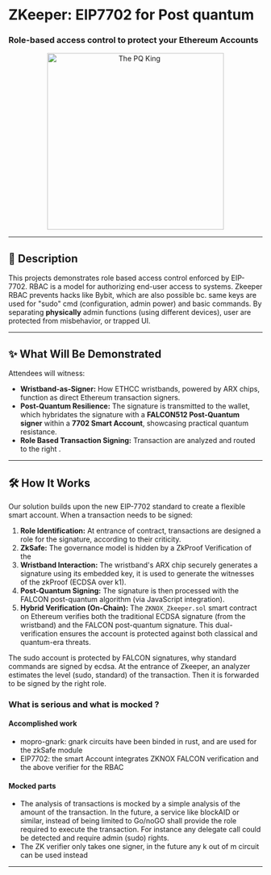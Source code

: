# ZKeeper: EIP7702 for Post quantum 


### Role-based access control to protect your Ethereum Accounts 

<p align="center">
  <img src="https://github.com/user-attachments/assets/fb63c8fc-f103-438d-b609-038cb448638f" alt="The PQ King" width="350"/>
</p>
<p align="center">
  
</p>

-----

## 🚀 Description

This projects demonstrates role based access control enforced by EIP-7702.
RBAC is a model for authorizing end-user access to systems. Zkeeper RBAC prevents hacks like Bybit, which are also possible bc. same keys are used for "sudo"  cmd (configuration, admin power) and basic commands.
By separating **physically** admin functions (using different devices), user are protected from misbehavior, or trapped UI.


-----

## ✨ What Will Be Demonstrated

Attendees will witness:

  * **Wristband-as-Signer:** How ETHCC wristbands, powered by ARX chips, function as direct Ethereum transaction signers.
  * **Post-Quantum Resilience:** The signature is transmitted to the wallet, which hybridates the signature with a **FALCON512 Post-Quantum signer** within a **7702 Smart Account**, showcasing practical quantum resistance.
  * **Role Based Transaction Signing:** Transaction are analyzed and routed to the right .

-----

## 🛠️ How It Works

Our solution builds upon the new EIP-7702 standard to create a flexible smart account. When a transaction needs to be signed:

1.  **Role Identification:**  At entrance of contract, transactions are designed a role for the signature, according to their criticity.
2.  **ZkSafe:** The governance model is hidden by a ZkProof Verification of the 
3.  **Wristband Interaction:** The wristband's ARX chip securely generates a signature using its embedded key, it is used to generate the witnesses of the zkProof (ECDSA over k1).
4.  **Post-Quantum Signing:** The signature is then processed with the FALCON post-quantum algorithm (via JavaScript integration).
5.  **Hybrid Verification (On-Chain):** The `ZKNOX_Zkeeper.sol` smart contract on Ethereum verifies both the traditional ECDSA signature (from the wristband) and the FALCON post-quantum signature. This dual-verification ensures the account is protected against both classical and quantum-era threats.


The sudo account is protected by FALCON signatures, why standard commands are signed by ecdsa. At the entrance of Zkeeper, an analyzer estimates the level (sudo, standard) of the transaction. Then it is forwarded to be signed by the right role.

### What is serious and what is mocked ?

#### Accomplished work
- mopro-gnark: gnark circuits have been binded in rust, and are used for the zkSafe module
- EIP7702: the smart Account integrates ZKNOX FALCON verification and the above verifier for the RBAC

#### Mocked parts

- The analysis of transactions is mocked by a simple analysis of the amount of the transaction. In the future, a service like blockAID or similar, instead of being limited to Go/noGO shall provide the role required to execute the transaction. For instance any delegate call could be detected and require admin (sudo) rights.
- The ZK verifier only takes one signer, in the future any k out of m circuit can be used instead

-----

